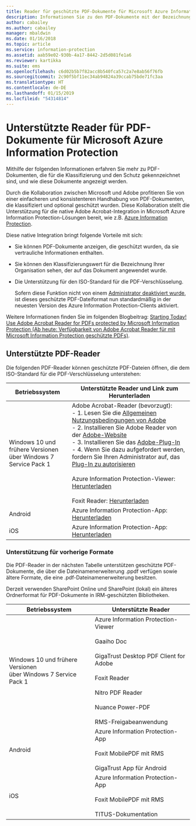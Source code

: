 ```yaml
---
title: Reader für geschützte PDF-Dokumente für Microsoft Azure Information Protection
description: Informationen Sie zu den PDF-Dokumente mit der Bezeichnung für Klassifizierung und Schutz und wie diese angezeigt werden.
author: cabailey
ms.author: cabailey
manager: mbaldwin
ms.date: 01/16/2018
ms.topic: article
ms.service: information-protection
ms.assetid: aab59e02-930b-4a17-8442-2d5d081fe1a6
ms.reviewer: kartikka
ms.suite: ems
ms.openlocfilehash: c6d02b5b7f82acc8b540fca57c2a7e8ab56f76fb
ms.sourcegitcommit: 2c90f5bf11ec34ab94824a39ccab75bde71fc3aa
ms.translationtype: HT
ms.contentlocale: de-DE
ms.lasthandoff: 01/15/2019
ms.locfileid: "54314814"
---
```

# <a name="supported-pdf-readers-for-microsoft-information-protection"></a>Unterstützte Reader für PDF-Dokumente für Microsoft Azure Information Protection

Mithilfe der folgenden Informationen erfahren Sie mehr zu PDF-Dokumenten, die für die Klassifizierung und den Schutz gekennzeichnet sind, und wie diese Dokumente angezeigt werden.

Durch die Kollaboration zwischen Microsoft und Adobe profitieren Sie von einer einfacheren und konsistenteren Handhabung von PDF-Dokumenten, die klassifiziert und optional geschützt wurden. Diese Kollaboration stellt die Unterstützung für die native Adobe Acrobat-Integration in Microsoft Azure Information Protection-Lösungen bereit, wie z.B. [Azure Information Protection](../what-is-information-protection.md). 

Diese native Integration bringt folgende Vorteile mit sich:

- Sie können PDF-Dokumente anzeigen, die geschützt wurden, da sie vertrauliche Informationen enthalten.

- Sie können den Klassifizierungswert für die Bezeichnung Ihrer Organisation sehen, der auf das Dokument angewendet wurde.

- Die Unterstützung für den ISO-Standard für die PDF-Verschlüsselung.
    
    Sofern diese Funktion nicht von einem [Administrator deaktiviert wurde](client-admin-guide-customizations.md#dont-protect-pdf-files-by-using-the-iso-standard-for-pdf-encryption), ist dieses geschützte PDF-Dateiformat nun standardmäßig in der neuesten Version des Azure Information Protection-Clients aktiviert.

Weitere Informationen finden Sie im folgenden Blogbeitrag: [Starting Today! Use Adobe Acrobat Reader for PDFs protected by Microsoft Information Protection (Ab heute: Verfügbarkeit von Adobe Acrobat Reader für mit Microsoft Information Protection geschützte PDFs)](https://techcommunity.microsoft.com/t5/Azure-Information-Protection/Starting-October-use-Adobe-Acrobat-Reader-for-PDFs-protected-by/ba-p/262738).

## <a name="supported-pdf-readers"></a>Unterstützte PDF-Reader

Die folgenden PDF-Reader können geschützte PDF-Dateien öffnen, die dem ISO-Standard für die PDF-Verschlüsselung unterstehen:

|Betriebssystem|Unterstützte Reader und Link zum Herunterladen|
|----------------|-----------------------------------|
|Windows 10 und frühere Versionen<br />über Windows 7 Service Pack 1|Adobe Acrobat-Reader (bevorzugt):<br />-  1. Lesen Sie die [Allgemeinen Nutzungsbedingungen von Adobe](https://www.adobe.com/legal/terms.html) <br />- 2. Installieren Sie Adobe Reader von der [Adobe-Website](https://www.adobe.com/)<br />- 3. Installieren Sie das [Adobe-Plug-In](https://go.microsoft.com/fwlink/?linkid=2050049)<br />- 4. Wenn Sie dazu aufgefordert werden, fordern Sie Ihren Administrator auf, das [Plug-In zu autorisieren](https://techcommunity.microsoft.com/t5/Azure-Information-Protection/General-Availability-of-Adobe-Acrobat-Reader-integration-with/ba-p/298396) <br /><br /> Azure Information Protection-Viewer: [Herunterladen](https://go.microsoft.com/fwlink/?linkid=838993)<br /><br />Foxit Reader: [Herunterladen](https://www.foxitsoftware.com/pdf-reader/)|
|Android|Azure Information Protection-App: [Herunterladen](https://go.microsoft.com/fwlink/?LinkId=325340)|
|iOS|Azure Information Protection-App: [Herunterladen](https://go.microsoft.com/fwlink/?LinkId=325338)|

### <a name="support-for-previous-formats"></a>Unterstützung für vorherige Formate

Die PDF-Reader in der nächsten Tabelle unterstützen geschützte PDF-Dokumente, die über die Dateinamenerweiterung .ppdf verfügen sowie ältere Formate, die eine .pdf-Dateinamenerweiterung besitzen.

Derzeit verwenden SharePoint Online und SharePoint (lokal) ein älteres Ordnerformat für PDF-Dokumente in IRM-geschützten Bibliotheken.


|Betriebssystem|Unterstützte Reader|
|----------------|-----------------------------------|
|Windows 10 und frühere Versionen<br />über Windows 7 Service Pack 1|Azure Information Protection-Viewer<br /><br />Gaaiho Doc<br /><br />GigaTrust Desktop PDF Client for Adobe<br /><br />Foxit Reader<br /><br />Nitro PDF Reader<br /><br /> Nuance Power-PDF<br /><br />RMS-Freigabeanwendung|
|Android|Azure Information Protection-App<br /><br />Foxit MobilePDF mit RMS<br /><br />GigaTrust App für Android|
|iOS|Azure Information Protection-App<br /><br />Foxit MobilePDF mit RMS<br /><br />TITUS-Dokumentation|
